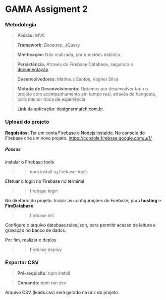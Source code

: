 # GAMA Assigment 2

### Metodologia 
> **Padrão:** MVC

> **Framework:** Boostrap, JQuery

> **Minificação:** Não realizada, por questões didática.

> **Persistência:** Através do Firebase Database, seguindo a [documentação](https://firebase.google.com/docs/database/web/read-and-write?hl=pt-br).

> **Desenvolvedores:** Matheus Santos, Vagner Silva

>  **Método de Desenvolvimento:**  Optamos por desenvolver todo o projeto com  acompanhamento em tempo real, através de hangouts, para melhor troca de experiência.

>  **Link da aplicação:** [designermatch.com.br](https://designermatch.com.br/).
 
### Upload do projeto

**Requisitos:**   Ter um conta Firebase e Nodejs instaldo.
No console do Firebase crie um novo projeto. https://console.firebase.google.com/u/1/


##### Passos

instalar o Firebase tools
>> npm install -g firebase-tools

Efetuar o login no Firebase no terminal
>> firebase login

No diretório do projeto. Iniciar as configurações do Firebase, para **hosting** e **FireDatabase**
>>  firebase init

Configure o arquivo database.rules.json, para permitir acesso de leitura e gravação no banco de dados.

Por fim, realizar o deploy
>> firebase deploy


### Exportar CSV
> **Pré-requisito:** npm install

> **Comando:** npm run csv

Arquivo CSV (leads.csv) será gerado na raiz do projeto.
